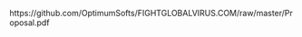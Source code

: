 <object data="https://github.com/OptimumSofts/FIGHTGLOBALVIRUS.COM/raw/master/Proposal.pdf" width="100%" >
    <embed src="https://github.com/OptimumSofts/FIGHTGLOBALVIRUS.COM/raw/master/Proposal.pdf">
  https://github.com/OptimumSofts/FIGHTGLOBALVIRUS.COM/raw/master/Proposal.pdf
    </embed>
</object>
